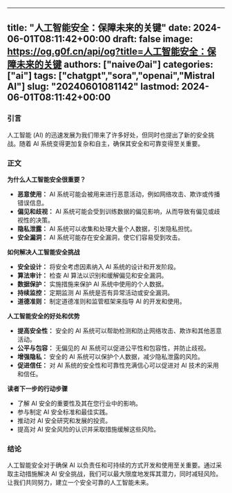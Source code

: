 
---
title: "人工智能安全：保障未来的关键"
date: 2024-06-01T08:11:42+00:00
draft: false
image: https://og.g0f.cn/api/og?title=人工智能安全：保障未来的关键
authors: ["naiveのai"]
categories: ["ai"]
tags: ["chatgpt","sora","openai","Mistral AI"]
slug: "20240601081142"
lastmod: 2024-06-01T08:11:42+00:00
---
### 引言

人工智能 (AI) 的迅速发展为我们带来了许多好处，但同时也提出了新的安全挑战。随着 AI 系统变得更加复杂和自主，确保其安全和可靠变得至关重要。

### 正文

**为什么人工智能安全很重要？**

* **恶意使用：** AI 系统可能会被用来进行恶意活动，例如网络攻击、欺诈或传播错误信息。
* **偏见和歧视：** AI 系统可能会受到训练数据的偏见影响，从而导致有偏见或歧视性的决策。
* **隐私泄露：** AI 系统可以收集和处理大量个人数据，引发隐私担忧。
* **安全漏洞：** AI 系统可能存在安全漏洞，使它们容易受到攻击。

**如何解决人工智能安全挑战**

* **安全设计：** 将安全考虑因素纳入 AI 系统的设计和开发阶段。
* **算法审计：** 检查 AI 算法以识别和缓解偏见和安全漏洞。
* **数据保护：** 实施措施来保护 AI 系统中使用的个人数据。
* **持续监控：** 定期监测 AI 系统是否有异常活动或安全漏洞。
* **道德准则：** 制定道德准则和监管框架来指导 AI 的开发和使用。

**人工智能安全的好处和优势**

* **提高安全性：** 安全的 AI 系统可以帮助检测和防止网络攻击、欺诈和其他恶意活动。
* **公平与包容：** 无偏见的 AI 系统可以促进公平性和包容性，并防止歧视。
* **增强隐私：** 安全的 AI 系统可以保护个人数据，减少隐私泄露的风险。
* **促进信任：** 对 AI 系统的安全性和可靠性充满信心可以促进对 AI 技术的采用和信任。

**读者下一步的行动步骤**

* 了解 AI 安全的重要性及其在您行业中的影响。
* 参与制定 AI 安全标准和最佳实践。
* 推动对 AI 安全研究和发展的投资。
* 提高对 AI 安全风险的认识并采取措施缓解这些风险。

### 结论

人工智能安全对于确保 AI 以负责任和可持续的方式开发和使用至关重要。通过采取主动措施解决 AI 安全挑战，我们可以最大限度地发挥其潜力，同时减轻风险。让我们共同努力，建立一个安全可靠的人工智能未来。
